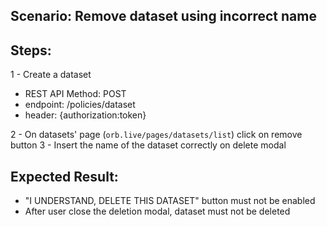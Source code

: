 ## Scenario: Remove dataset using incorrect name 
## Steps:
1 - Create a dataset

- REST API Method: POST
- endpoint: /policies/dataset
- header: {authorization:token}

2 - On datasets' page (`orb.live/pages/datasets/list`) click on remove button
3 - Insert the name of the dataset correctly on delete modal

## Expected Result:
- "I UNDERSTAND, DELETE THIS DATASET" button must not be enabled
- After user close the deletion modal, dataset must not be deleted  
